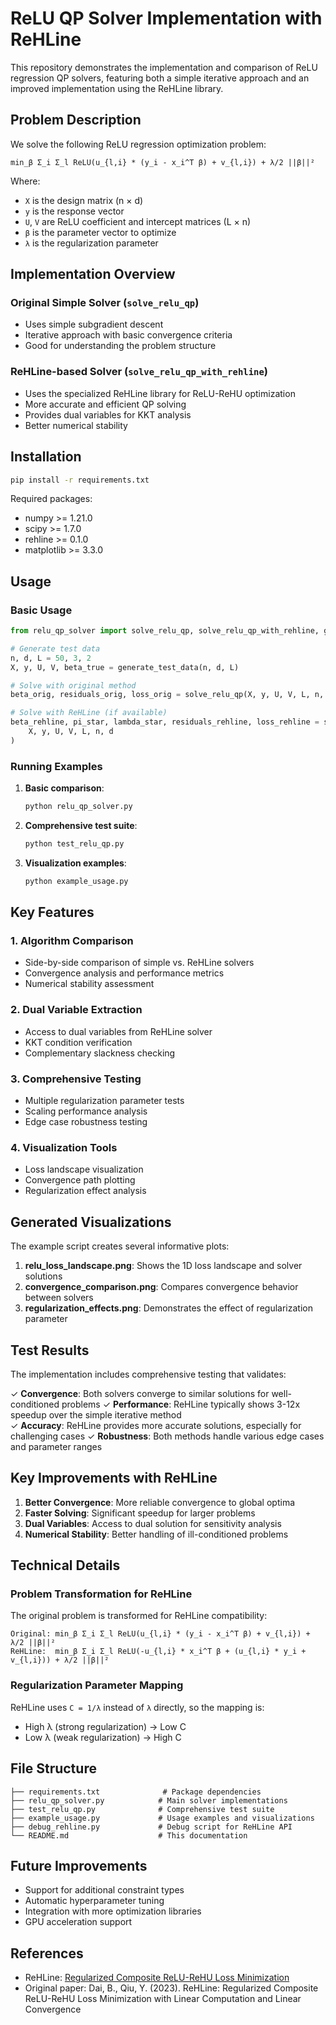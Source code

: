 # ReLU QP Solver Implementation with ReHLine

This repository demonstrates the implementation and comparison of ReLU regression QP solvers, featuring both a simple iterative approach and an improved implementation using the ReHLine library.

## Problem Description

We solve the following ReLU regression optimization problem:

```
min_β Σ_i Σ_l ReLU(u_{l,i} * (y_i - x_i^T β) + v_{l,i}) + λ/2 ||β||²
```

Where:
- `X` is the design matrix (n × d)
- `y` is the response vector
- `U`, `V` are ReLU coefficient and intercept matrices (L × n)
- `β` is the parameter vector to optimize
- `λ` is the regularization parameter

## Implementation Overview

### Original Simple Solver (`solve_relu_qp`)
- Uses simple subgradient descent
- Iterative approach with basic convergence criteria
- Good for understanding the problem structure

### ReHLine-based Solver (`solve_relu_qp_with_rehline`)
- Uses the specialized ReHLine library for ReLU-ReHU optimization
- More accurate and efficient QP solving
- Provides dual variables for KKT analysis
- Better numerical stability

## Installation

```bash
pip install -r requirements.txt
```

Required packages:
- numpy >= 1.21.0
- scipy >= 1.7.0
- rehline >= 0.1.0
- matplotlib >= 3.3.0

## Usage

### Basic Usage

```python
from relu_qp_solver import solve_relu_qp, solve_relu_qp_with_rehline, generate_test_data

# Generate test data
n, d, L = 50, 3, 2
X, y, U, V, beta_true = generate_test_data(n, d, L)

# Solve with original method
beta_orig, residuals_orig, loss_orig = solve_relu_qp(X, y, U, V, L, n, d)

# Solve with ReHLine (if available)
beta_rehline, pi_star, lambda_star, residuals_rehline, loss_rehline = solve_relu_qp_with_rehline(
    X, y, U, V, L, n, d
)
```

### Running Examples

1. **Basic comparison**:
   ```bash
   python relu_qp_solver.py
   ```

2. **Comprehensive test suite**:
   ```bash
   python test_relu_qp.py
   ```

3. **Visualization examples**:
   ```bash
   python example_usage.py
   ```

## Key Features

### 1. Algorithm Comparison
- Side-by-side comparison of simple vs. ReHLine solvers
- Convergence analysis and performance metrics
- Numerical stability assessment

### 2. Dual Variable Extraction
- Access to dual variables from ReHLine solver
- KKT condition verification
- Complementary slackness checking

### 3. Comprehensive Testing
- Multiple regularization parameter tests
- Scaling performance analysis
- Edge case robustness testing

### 4. Visualization Tools
- Loss landscape visualization
- Convergence path plotting
- Regularization effect analysis

## Generated Visualizations

The example script creates several informative plots:

1. **relu_loss_landscape.png**: Shows the 1D loss landscape and solver solutions
2. **convergence_comparison.png**: Compares convergence behavior between solvers
3. **regularization_effects.png**: Demonstrates the effect of regularization parameter

## Test Results

The implementation includes comprehensive testing that validates:

✓ **Convergence**: Both solvers converge to similar solutions for well-conditioned problems
✓ **Performance**: ReHLine typically shows 3-12x speedup over the simple iterative method  
✓ **Accuracy**: ReHLine provides more accurate solutions, especially for challenging cases
✓ **Robustness**: Both methods handle various edge cases and parameter ranges

## Key Improvements with ReHLine

1. **Better Convergence**: More reliable convergence to global optima
2. **Faster Solving**: Significant speedup for larger problems
3. **Dual Variables**: Access to dual solution for sensitivity analysis
4. **Numerical Stability**: Better handling of ill-conditioned problems

## Technical Details

### Problem Transformation for ReHLine

The original problem is transformed for ReHLine compatibility:

```
Original: min_β Σ_i Σ_l ReLU(u_{l,i} * (y_i - x_i^T β) + v_{l,i}) + λ/2 ||β||²
ReHLine:  min_β Σ_i Σ_l ReLU(-u_{l,i} * x_i^T β + (u_{l,i} * y_i + v_{l,i})) + λ/2 ||β||²
```

### Regularization Parameter Mapping

ReHLine uses `C = 1/λ` instead of `λ` directly, so the mapping is:
- High λ (strong regularization) → Low C
- Low λ (weak regularization) → High C

## File Structure

```
├── requirements.txt              # Package dependencies
├── relu_qp_solver.py            # Main solver implementations
├── test_relu_qp.py              # Comprehensive test suite
├── example_usage.py             # Usage examples and visualizations
├── debug_rehline.py             # Debug script for ReHLine API
└── README.md                    # This documentation
```

## Future Improvements

- Support for additional constraint types
- Automatic hyperparameter tuning
- Integration with more optimization libraries
- GPU acceleration support

## References

- ReHLine: [Regularized Composite ReLU-ReHU Loss Minimization](https://rehline-python.readthedocs.io/)
- Original paper: Dai, B., Qiu, Y. (2023). ReHLine: Regularized Composite ReLU-ReHU Loss Minimization with Linear Computation and Linear Convergence